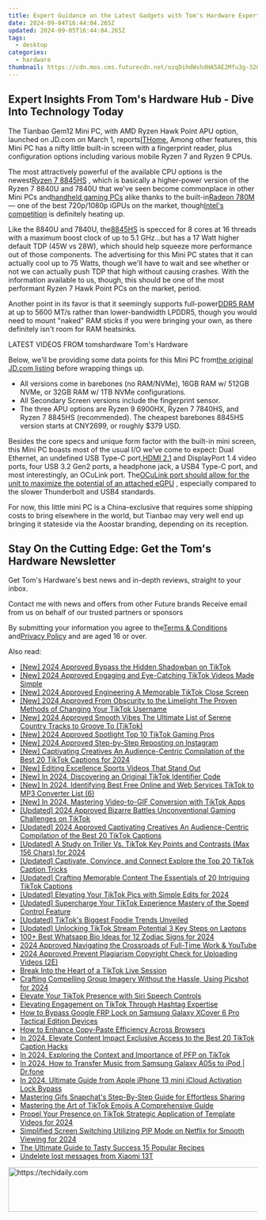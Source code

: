 ```yaml
---
title: Expert Guidance on the Latest Gadgets with Tom's Hardware Experts
date: 2024-09-04T16:44:04.265Z
updated: 2024-09-05T16:44:04.265Z
tags:
  - desktop
categories:
  - hardware
thumbnail: https://cdn.mos.cms.futurecdn.net/ozqDihdWshdHA5AE2Mfu3g-320-80.jpg
---
```


## Expert Insights From Tom's Hardware Hub - Dive Into Technology Today

The Tianbao Gem12 Mini PC, with AMD Ryzen Hawk Point APU option, launched on JD.com on March 1, reports[ITHome.](https://www.ithome.com/0/753/184.htm) Among other features, this Mini PC has a nifty little built-in screen with a fingerprint reader, plus configuration options including various mobile Ryzen 7 and Ryzen 9 CPUs.

 The most attractively powerful of the available CPU options is the newest[Ryzen 7 8845HS](https://www.tomshardware.com/pc-components/cpus/the-refresh-that-wasnt-amd-announces-hawk-point-ryzen-8040-series-with-zen-4-rdna3-and-xdna-teases-strix-point) , which is basically a higher-power version of the Ryzen 7 8840U and 7840U that we've seen become commonplace in other Mini PCs and[handheld gaming PCs](https://www.tomshardware.com/news/steam-deck-2-valve-hints-at-future-of-handheld-gaming-pcs) alike thanks to the built-in[Radeon 780M](https://www.tomshardware.com/pc-components/gpus/amds-radeon-780m-integrated-graphics-get-close-to-gtx-1650-in-geekbench-6-ryzen-7-8700g-igpu-benchmark-leaked) — one of the best 720p/1080p iGPUs on the market, though[Intel's competition](https://www.tomshardware.com/pc-components/cpus/intel-core-ultra-7-155h-and-amd-ryzen-7-7840u-have-an-igpu-bound-benchmarking-rematch-in-linux) is definitely heating up.

 Like the 8840U and 7840U, the[8845HS](https://www.amd.com/en/products/apu/amd-ryzen-7-8845hs) is specced for 8 cores at 16 threads with a maximum boost clock of up to 5.1 GHz...but has a 17 Watt higher default TDP (45W vs 28W), which should help squeeze more performance out of those components. The advertising for this Mini PC states that it can actually cool up to 75 Watts, though we'll have to wait and see whether or not we can actually push TDP that high without causing crashes. With the information available to us, though, this should be one of the most performant Ryzen 7 Hawk Point PCs on the market, period.

 Another point in its favor is that it seemingly supports full-power[DDR5 RAM](https://www.tomshardware.com/reviews/best-ram,4057.html) at up to 5600 MT/s rather than lower-bandwidth LPDDR5, though you would need to mount "naked" RAM sticks if you were bringing your own, as there definitely isn't room for RAM heatsinks.

 LATEST VIDEOS FROM tomshardware Tom's Hardware

 Below, we'll be providing some data points for this Mini PC from[the original JD.com listing](https://item.jd.com/10097209811046.html) before wrapping things up.

* All versions come in barebones (no RAM/NVMe), 16GB RAM w/ 512GB NVMe, or 32GB RAM w/ 1TB NVMe configurations.
* All Secondary Screen versions include the fingerprint sensor.
* The three APU options are Ryzen 9 6900HX, Ryzen 7 7840HS, and Ryzen 7 8845HS (recommended). The cheapest barebones 8845HS version starts at CNY2699, or roughly $379 USD.

 Besides the core specs and unique form factor with the built-in mini screen, this Mini PC boasts most of the usual I/O we've come to expect: Dual Ethernet, an undefined USB Type-C port,[HDMI 2.1](https://www.tomshardware.com/pc-components/gpus/hdmi-forum-rejects-amds-hdmi-21-open-source-driver) and DisplayPort 1.4 video ports, four USB 3.2 Gen2 ports, a headphone jack, a USB4 Type-C port, and most interestingly, an OCuLink port. The[OCuLink port should allow for the unit to maximize the potential of an attached eGPU](https://www.tomshardware.com/news/gpd-win-max-2-egpu-benchmarks) , especially compared to the slower Thunderbolt and USB4 standards.

 For now, this little mini PC is a China-exclusive that requires some shipping costs to bring elsewhere in the world, but Tianbao may very well end up bringing it stateside via the Aoostar branding, depending on its reception.

## Stay On the Cutting Edge: Get the Tom's Hardware Newsletter

 Get Tom's Hardware's best news and in-depth reviews, straight to your inbox.

 Contact me with news and offers from other Future brands  Receive email from us on behalf of our trusted partners or sponsors

 By submitting your information you agree to the[Terms & Conditions](https://futureplc.com/terms-conditions/) and[Privacy Policy](https://futureplc.com/privacy-policy/) and are aged 16 or over.


<ins class="adsbygoogle"
     style="display:block"
     data-ad-format="autorelaxed"
     data-ad-client="ca-pub-7571918770474297"
     data-ad-slot="1223367746"></ins>



<ins class="adsbygoogle"
     style="display:block"
     data-ad-client="ca-pub-7571918770474297"
     data-ad-slot="8358498916"
     data-ad-format="auto"
     data-full-width-responsive="true"></ins>

<span class="atpl-alsoreadstyle">Also read:</span>
<div><ul>
<li><a href="https://tiktok-video-recordings.techidaily.com/new-2024-approved-bypass-the-hidden-shadowban-on-tiktok/"><u>[New] 2024 Approved  Bypass the Hidden Shadowban on TikTok</u></a></li>
<li><a href="https://tiktok-video-recordings.techidaily.com/new-2024-approved-engaging-and-eye-catching-tiktok-videos-made-simple/"><u>[New] 2024 Approved  Engaging and Eye-Catching TikTok Videos Made Simple</u></a></li>
<li><a href="https://tiktok-video-recordings.techidaily.com/new-2024-approved-engineering-a-memorable-tiktok-close-screen/"><u>[New] 2024 Approved  Engineering A Memorable TikTok Close Screen</u></a></li>
<li><a href="https://tiktok-video-recordings.techidaily.com/new-2024-approved-from-obscurity-to-the-limelight-the-proven-methods-of-changing-your-tiktok-username/"><u>[New] 2024 Approved  From Obscurity to the Limelight  The Proven Methods of Changing Your TikTok Username</u></a></li>
<li><a href="https://tiktok-video-recordings.techidaily.com/new-2024-approved-smooth-vibes-the-ultimate-list-of-serene-country-tracks-to-groove-to-tiktok/"><u>[New] 2024 Approved  Smooth Vibes  The Ultimate List of Serene Country Tracks to Groove To (TikTok)</u></a></li>
<li><a href="https://tiktok-video-recordings.techidaily.com/new-2024-approved-spotlight-top-10-tiktok-gaming-pros/"><u>[New] 2024 Approved  Spotlight  Top 10 TikTok Gaming Pros</u></a></li>
<li><a href="https://instagram-video-recordings.techidaily.com/new-2024-approved-step-by-step-reposting-on-instagram/"><u>[New] 2024 Approved  Step-by-Step Reposting on Instagram</u></a></li>
<li><a href="https://tiktok-video-recordings.techidaily.com/new-captivating-creatives-an-audience-centric-compilation-of-the-best-20-tiktok-captions-for-2024/"><u>[New] Captivating Creatives  An Audience-Centric Compilation of the Best 20 TikTok Captions for 2024</u></a></li>
<li><a href="https://youtube-webster.techidaily.com/diting-excellence-sports-videos-that-stand-out/"><u>[New] Editing Excellence  Sports Videos That Stand Out</u></a></li>
<li><a href="https://tiktok-video-recordings.techidaily.com/new-in-2024-discovering-an-original-tiktok-identifier-code/"><u>[New] In 2024, Discovering an Original TikTok Identifier Code</u></a></li>
<li><a href="https://tiktok-video-recordings.techidaily.com/new-in-2024-identifying-best-free-online-and-web-services-tiktok-to-mp3-converter-list-6/"><u>[New] In 2024, Identifying Best Free Online and Web Services  TikTok to MP3 Converter List (6)</u></a></li>
<li><a href="https://tiktok-video-recordings.techidaily.com/new-in-2024-mastering-video-to-gif-conversion-with-tiktok-apps/"><u>[New] In 2024, Mastering Video-to-GIF Conversion with TikTok Apps</u></a></li>
<li><a href="https://tiktok-video-recordings.techidaily.com/updated-2024-approved-bizarre-battles-unconventional-gaming-challenges-on-tiktok/"><u>[Updated] 2024 Approved  Bizarre Battles  Unconventional Gaming Challenges on TikTok</u></a></li>
<li><a href="https://tiktok-video-recordings.techidaily.com/updated-2024-approved-captivating-creatives-an-audience-centric-compilation-of-the-best-20-tiktok-captions/"><u>[Updated] 2024 Approved  Captivating Creatives  An Audience-Centric Compilation of the Best 20 TikTok Captions</u></a></li>
<li><a href="https://tiktok-video-recordings.techidaily.com/updated-a-study-on-triller-vs-tiktok-key-points-and-contrasts-max-156-chars-for-2024/"><u>[Updated] A Study on Triller Vs. TikTok  Key Points and Contrasts (Max 156 Chars) for 2024</u></a></li>
<li><a href="https://tiktok-video-recordings.techidaily.com/updated-captivate-convince-and-connect-explore-the-top-20-tiktok-caption-tricks/"><u>[Updated] Captivate, Convince, and Connect  Explore the Top 20 TikTok Caption Tricks</u></a></li>
<li><a href="https://tiktok-video-recordings.techidaily.com/updated-crafting-memorable-content-the-essentials-of-20-intriguing-tiktok-captions/"><u>[Updated] Crafting Memorable Content  The Essentials of 20 Intriguing TikTok Captions</u></a></li>
<li><a href="https://tiktok-video-recordings.techidaily.com/updated-elevating-your-tiktok-pics-with-simple-edits-for-2024/"><u>[Updated] Elevating Your TikTok Pics with Simple Edits for 2024</u></a></li>
<li><a href="https://tiktok-video-recordings.techidaily.com/updated-supercharge-your-tiktok-experience-mastery-of-the-speed-control-feature/"><u>[Updated] Supercharge Your TikTok Experience  Mastery of the Speed Control Feature</u></a></li>
<li><a href="https://tiktok-video-recordings.techidaily.com/updated-tiktoks-biggest-foodie-trends-unveiled/"><u>[Updated] TikTok's Biggest Foodie Trends Unveiled</u></a></li>
<li><a href="https://tiktok-video-recordings.techidaily.com/updated-unlocking-tiktok-stream-potential-3-key-steps-on-laptops/"><u>[Updated] Unlocking TikTok Stream Potential  3 Key Steps on Laptops</u></a></li>
<li><a href="https://extra-lessons.techidaily.com/100plus-best-whatsapp-bio-ideas-for-12-zodiac-signs-for-2024/"><u>100+ Best Whatsapp Bio Ideas for 12 Zodiac Signs for 2024</u></a></li>
<li><a href="https://youtube-help.techidaily.com/2024-approved-navigating-the-crossroads-of-full-time-work-and-youtube/"><u>2024 Approved  Navigating the Crossroads of Full-Time Work & YouTube</u></a></li>
<li><a href="https://tiktok-video-recordings.techidaily.com/2024-approved-prevent-plagiarism-copyright-check-for-uploading-videos-2e/"><u>2024 Approved  Prevent Plagiarism  Copyright Check for Uploading Videos (2E)</u></a></li>
<li><a href="https://tiktok-video-recordings.techidaily.com/break-into-the-heart-of-a-tiktok-live-session/"><u>Break Into the Heart of a TikTok Live Session</u></a></li>
<li><a href="https://extra-resources.techidaily.com/crafting-compelling-group-imagery-without-the-hassle-using-picshot-for-2024/"><u>Crafting Compelling Group Imagery Without the Hassle, Using Picshot for 2024</u></a></li>
<li><a href="https://tiktok-video-recordings.techidaily.com/elevate-your-tiktok-presence-with-siri-speech-controls/"><u>Elevate Your TikTok Presence with Siri Speech Controls</u></a></li>
<li><a href="https://tiktok-video-recordings.techidaily.com/elevating-engagement-on-tiktok-through-hashtag-expertise/"><u>Elevating Engagement on TikTok Through Hashtag Expertise</u></a></li>
<li><a href="https://android-frp.techidaily.com/how-to-bypass-google-frp-lock-on-samsung-galaxy-xcover-6-pro-tactical-edition-devices-by-drfone-android/"><u>How to Bypass Google FRP Lock on Samsung Galaxy XCover 6 Pro Tactical Edition Devices</u></a></li>
<li><a href="https://windows11.techidaily.com/how-to-enhance-copy-paste-efficiency-across-browsers/"><u>How to Enhance Copy-Paste Efficiency Across Browsers</u></a></li>
<li><a href="https://tiktok-video-recordings.techidaily.com/in-2024-elevate-content-impact-exclusive-access-to-the-best-20-tiktok-caption-hacks/"><u>In 2024, Elevate Content Impact  Exclusive Access to the Best 20 TikTok Caption Hacks</u></a></li>
<li><a href="https://tiktok-video-recordings.techidaily.com/in-2024-exploring-the-context-and-importance-of-pfp-on-tiktok/"><u>In 2024, Exploring the Context and Importance of PFP on TikTok</u></a></li>
<li><a href="https://android-transfer.techidaily.com/in-2024-how-to-transfer-music-from-samsung-galaxy-a05s-to-ipod-drfone-by-drfone-transfer-from-android-transfer-from-android/"><u>In 2024, How to Transfer Music from Samsung Galaxy A05s to iPod | Dr.fone</u></a></li>
<li><a href="https://activate-lock.techidaily.com/in-2024-ultimate-guide-from-apple-iphone-13-mini-icloud-activation-lock-bypass-by-drfone-ios/"><u>In 2024, Ultimate Guide from Apple iPhone 13 mini iCloud Activation Lock Bypass</u></a></li>
<li><a href="https://tiktok-video-recordings.techidaily.com/mastering-gifs-snapchats-step-by-step-guide-for-effortless-sharing/"><u>Mastering Gifs  Snapchat's Step-By-Step Guide for Effortless Sharing</u></a></li>
<li><a href="https://tiktok-video-recordings.techidaily.com/mastering-the-art-of-tiktok-emojis-a-comprehensive-guide/"><u>Mastering the Art of TikTok Emojis  A Comprehensive Guide</u></a></li>
<li><a href="https://tiktok-video-recordings.techidaily.com/propel-your-presence-on-tiktok-strategic-application-of-template-videos-for-2024/"><u>Propel Your Presence on TikTok  Strategic Application of Template Videos for 2024</u></a></li>
<li><a href="https://extra-approaches.techidaily.com/simplified-screen-switching-utilizing-pip-mode-on-netflix-for-smooth-viewing-for-2024/"><u>Simplified Screen Switching  Utilizing PIP Mode on Netflix for Smooth Viewing for 2024</u></a></li>
<li><a href="https://tiktok-video-recordings.techidaily.com/the-ultimate-guide-to-tasty-success-15-popular-recipes/"><u>The Ultimate Guide to Tasty Success  15 Popular Recipes</u></a></li>
<li><a href="https://techidaily.com/undelete-lost-messages-from-xiaomi-13t-by-fonelab-android-recover-messages/"><u>Undelete lost messages from Xiaomi 13T</u></a></li>
</ul></div>

<!-- affiliate ads begin -->
<a href="https://aligracehair.sjv.io/c/5597632/1948954/19272" target="_top" id="1948954">
  <img src="//a.impactradius-go.com/display-ad/19272-1948954" border="0" alt="https://techidaily.com" width="728" height="90"/>
</a>
<img height="0" width="0" src="https://aligracehair.sjv.io/i/5597632/1948954/19272" style="position:absolute;visibility:hidden;" border="0" />
<!-- affiliate ads end -->